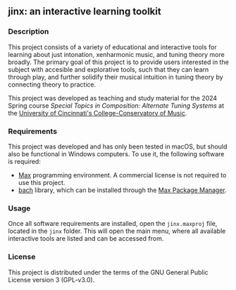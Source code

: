 ## jinx: an interactive learning toolkit

### Description

This project consists of a variety of educational and interactive tools for learning about just intonation, xenharmonic music, and tuning theory more broadly. The primary goal of this project is to provide users interested in the subject with accesible and explorative tools, such that they can learn through play, and further solidify their musical intuition in tuning theory by connecting theory to practice.

This project was developed as teaching and study material for the 2024 Spring course _Special Topics in Composition: Alternate Tuning Systems_ at the [University of Cincinnati's College-Conservatory of Music](https://ccm.uc.edu/).

### Requirements

This project was developed and has only been tested in macOS, but should also be functional in Windows computers. To use it, the following software is required:
- [Max](https://cycling74.com/products/max) programming environment. A commercial license is not required to use this project.
- [bach](https://bachproject.net) library, which can be installed through the [Max Package Manager](https://docs.cycling74.com/max8/vignettes/package_manager).


### Usage
Once all software requirements are installed, open the `jinx.maxproj` file, located in the `jinx` folder. This will open the main menu, where all available interactive tools are listed and can be accessed from.

### License
This project is distributed under the terms of the GNU General Public License version 3 (GPL-v3.0).